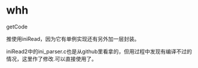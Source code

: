 whh
===

getCode

推使用iniRead，因为它有单例实现还有另外加一层封装。

iniRead2中的ini_parser.c也是从github里看拿的，但用过程中发现有编译不过的情况，这里作了修改.可以直接使用了。

